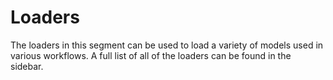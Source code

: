 # Loaders

The loaders in this segment can be used to load a variety of models used in various workflows. A full list of all of the loaders can be found in the sidebar.